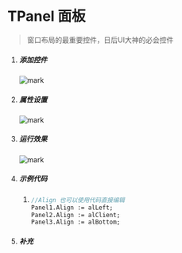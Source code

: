 # TPanel 面板

> 窗口布局的最重要控件，日后UI大神的必会控件

1. ##### 添加控件

   ![mark](http://imgs.coder163.com/blog/20200402/LU6ptk0zhE3B.png?imageslim)

2. ##### 属性设置

   ![mark](http://imgs.coder163.com/blog/20200402/sA0JX8Cw6YOD.png?imageslim)

3. ##### 运行效果

   ![mark](http://imgs.coder163.com/blog/20200402/4pnixh9mmgBv.png?imageslim)

4. ##### 示例代码

   1. ```pascal
      //Align 也可以使用代码直接编辑
      Panel1.Align := alLeft;
      Panel2.Align := alClient;
      Panel3.Align := alBottom;
      ```

      

5. ##### 补充